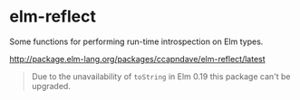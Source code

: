 # elm-reflect

Some functions for performing run-time introspection on Elm types.

http://package.elm-lang.org/packages/ccapndave/elm-reflect/latest

> Due to the unavailability of `toString` in Elm 0.19 this package can't be upgraded.
